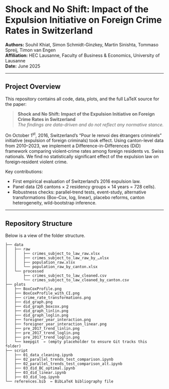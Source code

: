 # Shock and No Shift: Impact of the Expulsion Initiative on Foreign Crime Rates in Switzerland

**Authors:** Souhil Khiat, Simon Schmidt-Ginzkey, Martin Sinishta, Tommaso Spreij, Timon van Engen  
**Affiliation:** HEC Lausanne, Faculty of Business & Economics, University of Lausanne  
**Date:** June 2025

---

## Project Overview

This repository contains all code, data, plots, and the full LaTeX source for the paper:

> **Shock and No Shift: Impact of the Expulsion Initiative on Foreign Crime Rates in Switzerland**  
> _The findings are data-driven and do not reflect any normative stance._

On October 1<sup>st</sup>, 2016, Switzerland’s “Pour le renvoi des étrangers criminels” initiative (expulsion of foreign criminals) took effect. Using canton-level data from 2010–2023, we implement a Difference-in-Differences (DiD) framework comparing violent‐crime rates among foreign residents vs. Swiss nationals. We find no statistically significant effect of the expulsion law on foreign‐resident violent crime.

Key contributions:

- First empirical evaluation of Switzerland’s 2016 expulsion law.  
- Panel data (26 cantons × 2 residency groups × 14 years = 728 cells).  
- Robustness checks: parallel‐trend tests, event-study, alternative transformations (Box–Cox, log, linear), placebo reforms, canton heterogeneity, wild-bootstrap inference.  

---

## Repository Structure

Below is a view of the folder structure.

```text
├── data
│   ├── raw
│   │   ├── crimes_subject_to_law_raw.xlsx
│   │   ├── crimes_subject_to_law_raw_by_…xlsx
│   │   ├── population_raw.xlsx
│   │   └── population_raw_by_canton.xlsx
│   └── processed
│       ├── crimes_subject_to_law_cleaned.csv
│       └── crimes_subject_to_law_cleaned_by_canton.csv
├── plots
│   ├── BoxCoxProfile.png
│   ├── BoxCoxProfile_with_CI.png
│   ├── crime_rate_transformations.png
│   ├── did_graph.png
│   ├── did_graph_boxcox.png
│   ├── did_graph_linlin.png
│   ├── did_graph_loglin.png
│   ├── foreigner_year_interaction.png
│   ├── foreigner_year_interaction_linear.png
│   ├── pre_2017_trend_linlin.png
│   ├── pre_2017_trend_loglin.png
│   ├── pre_2017_trend_loglin.png
│   └── keepgit  ← (empty placeholder to ensure Git tracks this folder)
├── script
│   ├── 01_data_cleaning.ipynb
│   ├── 02_parallel_trends_test_comparison.ipynb
│   ├── 02_parallel_trends_test_comparison_alt.ipynb
│   ├── 03_did_BC_optimal.ipynb
│   ├── 03_did_linear.ipynb
│   ├── 03_did_log.ipynb
└── references.bib  ← BibLaTeX bibliography file
